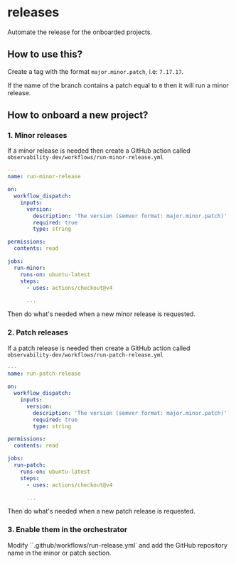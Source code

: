 # releases

Automate the release for the onboarded projects.

## How to use this?

Create a tag with the format `major.minor.patch`, i.e: `7.17.17`.

If the name of the branch contains a patch equal to `0` then it will run a minor release.

## How to onboard a new project?

### 1. Minor releases

If a minor release is needed then create a GitHub action called `observability-dev/workflows/run-minor-release.yml`

```yaml
---
name: run-minor-release

on:
  workflow_dispatch:
    inputs:
      version:
        description: 'The version (semver format: major.minor.patch)'
        required: true
        type: string

permissions:
  contents: read

jobs:
  run-minor:
    runs-on: ubuntu-latest
    steps:
      - uses: actions/checkout@v4

      ...
```

Then do what's needed when a new minor release is requested.

### 2. Patch releases

If a patch release is needed then create a GitHub action called `observability-dev/workflows/run-patch-release.yml`

```yaml
---
name: run-patch-release

on:
  workflow_dispatch:
    inputs:
      version:
        description: 'The version (semver format: major.minor.patch)'
        required: true
        type: string

permissions:
  contents: read

jobs:
  run-patch:
    runs-on: ubuntu-latest
    steps:
      - uses: actions/checkout@v4

      ...
```

Then do what's needed when a new patch release is requested.


### 3. Enable them in the orchestrator

Modify ``.github/workflows/run-release.yml` and add the GitHub repository name in the minor or patch section.
